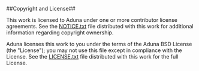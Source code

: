 ##Copyright and License##

This work is licensed to Aduna under one or more contributor license
agreements. See the [NOTICE.txt](NOTICE.txt)
file distributed with this work for additional information regarding copyright
ownership. 

Aduna licenses this work to you under the terms of the Aduna BSD License (the
"License"); you may not use this file except in compliance with the License.
See the [LICENSE.txt](LICENSE.txt) file
distributed with this work for the full License.
